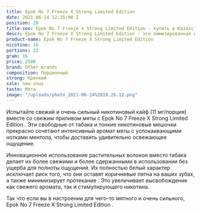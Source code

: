 ```yaml
---
title: Epok No 7 Freeze X Strong Limited Edition
date: 2021-06-14 12:35:00 Z
position: 28
title-seo: Epok No 7 Freeze X Strong Limited Edition - купить в Казахстане
descr: Epok No 7 Freeze X Strong Limited Edition - это лимитированная верси
product-name: Epok No 7 Freeze X Strong Limited Edition
nicotine: 16
portions: 22
gram: 16
price: 2500
brand: Other brands
composition: Порционный
strong: Крепкий
sale: new-snus
taste: Мята
image: "/uploads/photo_2021-06-14%2018.26.12.png"
---
```


Испытайте свежий и очень сильный никотиновый кайф (11 мг/порция) вместе со свежим приливом мяты с Epok No 7 Freeze X Strong Limited Edition . Эти свободные от табака и тонкие никотиновые мешочки прекрасно сочетают интенсивный аромат мяты с успокаивающими нотками ментола, чтобы доставить удивительно освежающее ощущение.

Инновационное использование растительных волокон вместо табака делает их более свежими и более сдержанными в использовании без ущерба для полноты ощущений. Их полностью белый характер исключает риск того, что они оставят коричневые пятна на ваших зубах, а также минимизирует протекание . Это увеличивает высвобождение как свежего аромата, так и стимулирующего никотина.

Так что если вы в настроении для чего-то мятного и очень сильного, Epok No 7 Freeze X Strong Limited Edition .

